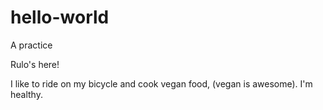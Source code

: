 # hello-world
A practice

Rulo's here!

I like to ride on my bicycle and cook vegan food, (vegan is awesome).
I'm healthy.
